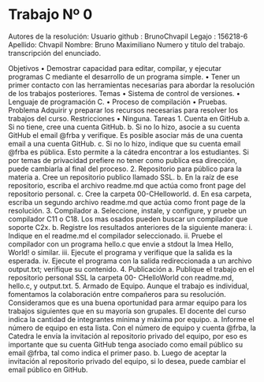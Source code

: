 # Trabajo Nº 0

Autores de la resolución:
Usuario github : BrunoChvapil
Legajo : 156218-6
Apellido: Chvapil
Nombre: Bruno Maximiliano
Numero y titulo del trabajo.
transcripción del enunciado.

Objetivos
•	Demostrar capacidad para editar, compilar, y ejecutar programas C mediante el desarrollo de un programa simple.
•	Tener un primer contacto con las herramientas necesarias para abordar la resolución de los trabajos posteriores.
Temas
•	Sistema de control de versiones.
•	Lenguaje de programación C.
•	Proceso de compilación
•	Pruebas.
Problema
Adquirir y preparar los recursos necesarias para resolver los trabajos del curso.
Restricciones
•	Ninguna.
Tareas
      1.	Cuenta en GitHub
        a.	Si no tiene, cree una cuenta GitHub. 
        b.	Si no lo hizo, asocie a su cuenta GitHub el email @frba y verifique. Es posible asociar más de una cuenta email a una cuenta GitHub.
        c.	Si no lo hizo, indique que su cuenta email @frba es pública. Esto permite a la cátedra encontrar a los estudiantes. Si por temas de privacidad prefiere no             tener como publica esa dirección, puede cambiarla al final del proceso.
      2.	Repositorio para público para la materia
        a.	Cree un repositorio publico llamado SSL.
        b.	En la raíz de ese repositorio, escriba el archivo readme.md que actúa como front page del repositorio personal.
        c.	Cree la carpeta 00-CHelloworld.
        d.	 En esa carpeta, escriba un segundo archivo readme.md que actúa como front page de la resolución.
      3.	Compilador
        a.	Seleccione, instale, y configure, y pruebe un compilador C11 o C18. Los mas osados pueden buscar un compilador que soporte C2x.
        b.	Registre los resultados anteriores de la siguiente manera:
          i.	Indique en el readme.md el compilador seleccionado.
          ii.	Pruebe el compilador con un programa hello.c que envie a stdout la lmea Hello, World! o similar.
          iii.	Ejecute el programa y verifique que la salida es la esperada. 
          iv.	Ejecute el programa con la salida redireccionada a un archivo output.txt; verifique su contenido.
      4.	Publicación
        a.	Publique el trabajo en el repositorio personal SSL la carpeta 00- CHelloWorld con readme.md, hello.c, y output.txt.
      5.	Armado de Equipo.
          Aunque el trabajo es individual, fomentamos la colaboración entre compañeros para su resolución. Consideramos que es una buena oportunidad para armar equipo           para los trabajos siguientes que en su mayoría son grupales. El docente del curso indica la cantidad de integrantes mínima y máxima por equipo.
        a.	Informe el número de equipo en esta lista.
            Con el número de equipo y cuenta @frba, la Catedra le envía la invitación al repositorio privado del equipo, por eso es importante que su cuenta GitHub                 tenga asociado como email público su email @frba, tal como indica el primer paso.
        b.	Luego de aceptar la invitación al repositorio privado del equipo, si lo desea, puede cambiar el email público en GitHub.
